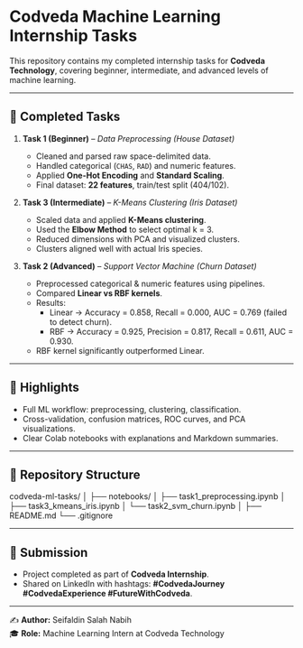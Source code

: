 # Codveda Machine Learning Internship Tasks

This repository contains my completed internship tasks for **Codveda Technology**, covering beginner, intermediate, and advanced levels of machine learning.

---

## 📌 Completed Tasks
1. **Task 1 (Beginner)** – *Data Preprocessing (House Dataset)*  
   - Cleaned and parsed raw space-delimited data.  
   - Handled categorical (`CHAS`, `RAD`) and numeric features.  
   - Applied **One-Hot Encoding** and **Standard Scaling**.  
   - Final dataset: **22 features**, train/test split (404/102).  

2. **Task 3 (Intermediate)** – *K-Means Clustering (Iris Dataset)*  
   - Scaled data and applied **K-Means clustering**.  
   - Used the **Elbow Method** to select optimal k = 3.  
   - Reduced dimensions with PCA and visualized clusters.  
   - Clusters aligned well with actual Iris species.  

3. **Task 2 (Advanced)** – *Support Vector Machine (Churn Dataset)*  
   - Preprocessed categorical & numeric features using pipelines.  
   - Compared **Linear vs RBF kernels**.  
   - Results:  
     - Linear → Accuracy = 0.858, Recall = 0.000, AUC = 0.769 (failed to detect churn).  
     - RBF → Accuracy = 0.925, Precision = 0.817, Recall = 0.611, AUC = 0.930.  
   - RBF kernel significantly outperformed Linear.  

---

## 🚀 Highlights
- Full ML workflow: preprocessing, clustering, classification.  
- Cross-validation, confusion matrices, ROC curves, and PCA visualizations.  
- Clear Colab notebooks with explanations and Markdown summaries.  

---

## 📂 Repository Structure
codveda-ml-tasks/
│
├── notebooks/
│ ├── task1_preprocessing.ipynb
│ ├── task3_kmeans_iris.ipynb
│ └── task2_svm_churn.ipynb
│
├── README.md
└── .gitignore


---

## 🔗 Submission
- Project completed as part of **Codveda Internship**.  
- Shared on LinkedIn with hashtags: **#CodvedaJourney #CodvedaExperience #FutureWithCodveda**.  

---

✍️ **Author:** Seifaldin Salah Nabih  
🎓 **Role:** Machine Learning Intern at Codveda Technology
